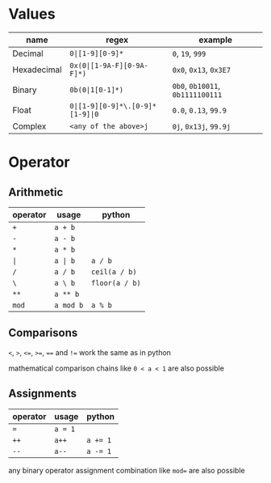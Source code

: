 # Values
| name | regex | example |
| --- | --- | --- |
| Decimal | `0\|[1-9][0-9]*` | `0`, `19`, `999` |
| Hexadecimal | `0x(0\|[1-9A-F][0-9A-F]*)` | `0x0`, `0x13`, `0x3E7` |
| Binary | `0b(0\|1[0-1]*)` | `0b0`, `0b10011`, `0b1111100111` |
| Float | `0\|[1-9][0-9]*\.[0-9]*[1-9]\|0` | `0.0`, `0.13`, `99.9` |
| Complex | `<any of the above>j` | `0j`, `0x13j`, `99.9j` |
# Operator
## Arithmetic
| operator | usage | python |
| --- | --- | --- |
| `+` | `a + b` |  |
| `-` | `a - b` |  |
| `*` | `a * b` |  |
| `\|` | `a \| b` | `a / b` |
| `/` | `a / b` | `ceil(a / b)` |
| `\` | `a \ b` | `floor(a / b)` |
| `**` | `a ** b` | |
| `mod` | `a mod b` | `a % b` |
## Comparisons
`<`, `>`, `<=`, `>=`, `==` and `!=` work the same as in python

mathematical comparison chains like `0 < a < 1` are also possible
## Assignments
| operator | usage | python |
| --- | --- | --- |
| `=` | `a = 1` | |
| `++` | `a++` | `a += 1` |
| `--` | `a--` | `a -= 1` |

any binary operator assignment combination like `mod=` are also possible
